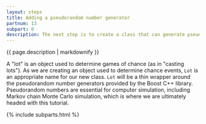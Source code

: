 ```yaml
---
layout: steps
title: Adding a pseudorandom number generator
partnum: 13
subpart: 0
description: The next step is to create a class that can generate pseudorandom numbers. 
---
```

{{ page.description | markdownify }}

A "lot" is an object used to determine games of chance (as in "casting lots"). As we are creating an object used to determine chance events, `Lot` is an appropriate name for our new class. `Lot` will be a thin wrapper around the pseudorandom number generators provided by the Boost C++ library. Pseudorandom numbers are essential for computer simulation, including Markov chain Monte Carlo simulation, which is where we are ultimately headed with this tutorial.

{% include subparts.html %}
